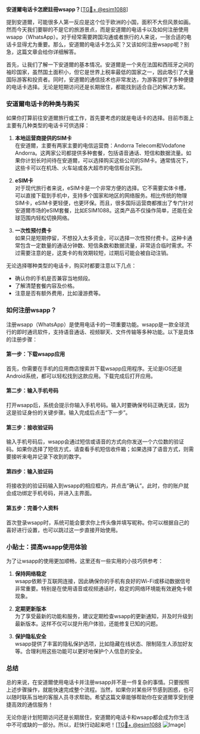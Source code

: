 **安道爾电话卡怎麽註冊wsapp？**[[TG💪+ @esim1088](https://t.me/s/esim1088)]

提到安道爾，可能很多人第一反应是这个位于欧洲的小国，面积不大但风景如画。然而今天我们要聊的不是它的旅游景点，而是安道爾的电话卡以及如何注册使用wsapp（WhatsApp）。对于经常需要跨国沟通或者旅行的人来说，一张合适的电话卡显得尤为重要。那么，安道爾的电话卡怎么买？又该如何注册wsapp呢？别急，这篇文章会给你详细解答。

首先，让我们了解一下安道爾的基本情况。安道爾是一个夹在法国和西班牙之间的袖珍国家，虽然国土面积小，但它是世界上税率最低的国家之一，因此吸引了大量国际游客和投资者。同时，安道爾的通信技术也非常发达，为游客提供了多种便捷的电话卡选择。无论是短期访问还是长期居住，都能找到适合自己的解决方案。

### 安道爾电话卡的种类与购买

如果你打算前往安道爾旅行或工作，首先要考虑的就是电话卡的选择。目前市面上主要有几种类型的电话卡可供选择：

1. **本地运营商提供的SIM卡**  
   在安道爾，主要有两家主要的电信运营商：Andorra Telecom和Vodafone Andorra。这两家公司都提供多种套餐，包括语音通话、短信和数据流量。如果你计划长时间待在安道爾，可以选择购买这些公司的SIM卡。通常情况下，这些卡可以在机场、火车站或各大超市的电信柜台买到。

2. **eSIM卡**  
   对于现代旅行者来说，eSIM卡是一个非常方便的选择。它不需要实体卡槽，可以直接下载到手机中，支持多个国家和地区的网络服务。相比传统的物理SIM卡，eSIM卡更轻便，也更环保。而且，很多国际运营商都推出了专门针对安道爾市场的eSIM套餐，比如ESIM1088。这类产品不仅操作简单，还能在全球范围内轻松切换网络。

3. **一次性预付费卡**  
   如果只是短期停留，不想投入太多资金，可以选择一次性预付费卡。这种卡通常包含一定数量的通话分钟数、短信条数和数据流量，非常适合临时需求。不过需要注意的是，这类卡的有效期较短，过期后可能会被自动注销。

无论选择哪种类型的电话卡，购买时都要注意以下几点：
- 确认你的手机是否兼容当地频段。
- 了解清楚套餐内容及价格。
- 注意是否有额外费用，比如漫游费等。

### 如何注册wsapp？

注册wsapp（WhatsApp）是使用电话卡的一项重要功能。wsapp是一款全球流行的即时通讯软件，支持语音通话、视频聊天、文件传输等多种功能。以下是具体的注册步骤：

#### 第一步：下载wsapp应用
首先，你需要在手机的应用商店搜索并下载wsapp应用程序。无论是iOS还是Android系统，都可以轻松找到这款应用。下载完成后打开应用。

#### 第二步：输入手机号码
打开wsapp后，系统会提示你输入手机号码。输入时要确保号码正确无误，因为这是验证身份的关键步骤。输入完成后点击“下一步”。

#### 第三步：接收验证码
输入手机号码后，wsapp会通过短信或语音的方式向你发送一个六位数的验证码。如果你选择了短信方式，请查看手机短信收件箱；如果选择了语音方式，则需要接听来电并记录下收到的数字。

#### 第四步：输入验证码
将接收到的验证码输入到wsapp的相应框内，并点击“确认”。此时，你的账户就会成功绑定手机号码，并进入主界面。

#### 第五步：完善个人资料
首次登录wsapp时，系统可能会要求你上传头像并填写昵称。你可以根据自己的喜好进行设置，也可以跳过这一步直接开始使用。

### 小贴士：提高wsapp使用体验

为了让wsapp的使用更加顺畅，这里还有一些实用的小技巧供参考：

1. **保持网络稳定**  
   wsapp依赖于互联网连接，因此确保你的手机有良好的Wi-Fi或移动数据信号非常重要。特别是在使用语音或视频通话时，稳定的网络环境能有效避免卡顿现象。

2. **定期更新版本**  
   为了享受最新的功能和服务，建议定期检查wsapp的更新通知，并及时升级到最新版本。这样不仅可以提升用户体验，还能修复已知的问题。

3. **保护隐私安全**  
   wsapp提供了丰富的隐私保护选项，比如隐藏在线状态、限制陌生人添加好友等。合理利用这些功能可以更好地保护个人信息的安全。

### 总结

总的来说，在安道爾使用电话卡并注册wsapp并不是一件复杂的事情。只要按照上述步骤操作，就能快速完成整个流程。当然，如果你对某些环节感到困惑，也可以随时联系当地的客服人员寻求帮助。希望这篇文章能够帮助你在安道爾享受到便捷高效的通信服务！

无论你是计划短期访问还是长期居住，安道爾的电话卡和wsapp都会成为你生活中不可或缺的一部分。所以，赶快行动起来吧！[[TG💪+ @esim1088](https://t.me/s/esim1088) ![Image](https://i.postimg.cc/4NQfJmqS/Snipaste-2025-05-13-00-14-12.png)]